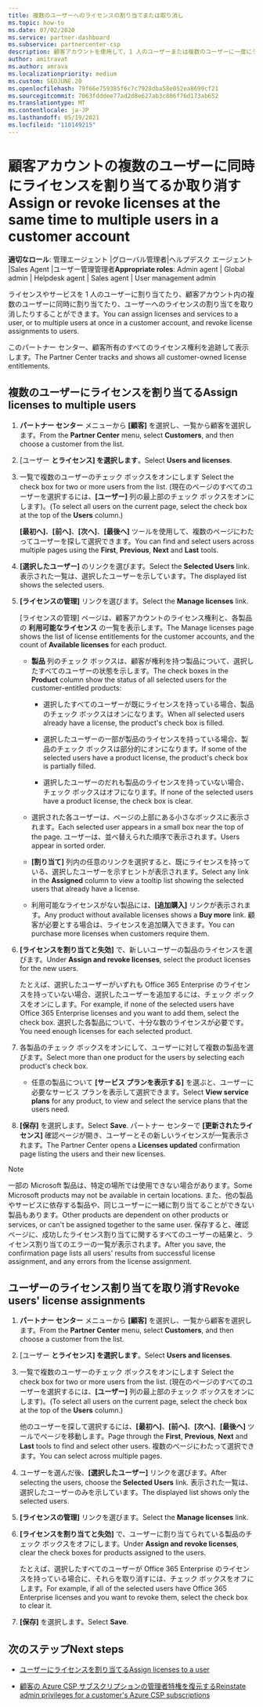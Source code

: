 ```yaml
---
title: 複数のユーザーへのライセンスの割り当てまたは取り消し
ms.topic: how-to
ms.date: 07/02/2020
ms.service: partner-dashboard
ms.subservice: partnercenter-csp
description: 顧客アカウントを使用して、1 人のユーザーまたは複数のユーザーに一度にライセンスとサービスを割り当てるか取り消す方法について説明します。
author: amitravat
ms.author: amrava
ms.localizationpriority: medium
ms.custom: SEOJUNE.20
ms.openlocfilehash: 79f66e759385f6c7c7928dba58e052ea8699cf21
ms.sourcegitcommit: 7063fdddee77ad2d8e627ab3c806f76d173ab652
ms.translationtype: MT
ms.contentlocale: ja-JP
ms.lasthandoff: 05/19/2021
ms.locfileid: "110149215"
---
```

# <a name="assign-or-revoke-licenses-at-the-same-time-to-multiple-users-in-a-customer-account"></a><span data-ttu-id="a4e69-103">顧客アカウントの複数のユーザーに同時にライセンスを割り当てるか取り消す</span><span class="sxs-lookup"><span data-stu-id="a4e69-103">Assign or revoke licenses at the same time to multiple users in a customer account</span></span>

<span data-ttu-id="a4e69-104">**適切なロール**: 管理エージェント |グローバル管理者|ヘルプデスク エージェント |Sales Agent |ユーザー管理管理者</span><span class="sxs-lookup"><span data-stu-id="a4e69-104">**Appropriate roles**: Admin agent | Global admin | Helpdesk agent | Sales agent | User management admin</span></span>

<span data-ttu-id="a4e69-105">ライセンスやサービスを 1 人のユーザーに割り当てたり、顧客アカウント内の複数のユーザーに同時に割り当てたり、ユーザーへのライセンスの割り当てを取り消したりすることができます。</span><span class="sxs-lookup"><span data-stu-id="a4e69-105">You can assign licenses and services to a user, or to multiple users at once in a customer account, and revoke license assignments to users.</span></span>

<span data-ttu-id="a4e69-106">このパートナー センター、顧客所有のすべてのライセンス権利を追跡して表示します。</span><span class="sxs-lookup"><span data-stu-id="a4e69-106">The Partner Center tracks and shows all customer-owned license entitlements.</span></span>

## <a name="assign-licenses-to-multiple-users"></a><span data-ttu-id="a4e69-107">複数のユーザーにライセンスを割り当てる</span><span class="sxs-lookup"><span data-stu-id="a4e69-107">Assign licenses to multiple users</span></span>

1. <span data-ttu-id="a4e69-108">**パートナー センター** メニューから **[顧客]** を選択し、一覧から顧客を選択します。</span><span class="sxs-lookup"><span data-stu-id="a4e69-108">From the **Partner Center** menu, select **Customers**, and then choose a customer from the list.</span></span>

2. <span data-ttu-id="a4e69-109">[ユーザー **とライセンス] を選択します**。</span><span class="sxs-lookup"><span data-stu-id="a4e69-109">Select **Users and licenses**.</span></span>

3. <span data-ttu-id="a4e69-110">一覧で複数のユーザーのチェック ボックスをオンにします </span><span class="sxs-lookup"><span data-stu-id="a4e69-110">Select the check box for two or more users from the list.</span></span> <span data-ttu-id="a4e69-111">(現在のページのすべてのユーザーを選択するには、**[ユーザー]** 列の最上部のチェック ボックスをオンにします)。</span><span class="sxs-lookup"><span data-stu-id="a4e69-111">(To select all users on the current page, select the check box at the top of the **Users** column.)</span></span>

    <span data-ttu-id="a4e69-112">**[最初へ]**、**[前へ]**、**[次へ]**、**[最後へ]** ツールを使用して、複数のページにわたってユーザーを探して選択できます。</span><span class="sxs-lookup"><span data-stu-id="a4e69-112">You can find and select users across multiple pages using the **First**, **Previous**, **Next** and **Last** tools.</span></span>

4. <span data-ttu-id="a4e69-113">**[選択したユーザー]** のリンクを選びます。</span><span class="sxs-lookup"><span data-stu-id="a4e69-113">Select the **Selected Users** link.</span></span> <span data-ttu-id="a4e69-114">表示された一覧は、選択したユーザーを示しています。</span><span class="sxs-lookup"><span data-stu-id="a4e69-114">The displayed list shows the selected users.</span></span>

5. <span data-ttu-id="a4e69-115">**[ライセンスの管理]** リンクを選びます。</span><span class="sxs-lookup"><span data-stu-id="a4e69-115">Select the **Manage licenses** link.</span></span>

    <span data-ttu-id="a4e69-116">[ライセンスの管理] ページは、顧客アカウントのライセンス権利と、各製品の **利用可能なライセンス** の一覧を表示します。</span><span class="sxs-lookup"><span data-stu-id="a4e69-116">The Manage licenses page shows the list of license entitlements for the customer accounts, and the count of **Available licenses** for each product.</span></span>

    - <span data-ttu-id="a4e69-117">**製品** 列のチェック ボックスは、顧客が権利を持つ製品について、選択したすべてのユーザーの状態を示します。</span><span class="sxs-lookup"><span data-stu-id="a4e69-117">The check boxes in the **Product** column show the status of all selected users for the customer-entitled products:</span></span>

       - <span data-ttu-id="a4e69-118">選択したすべてのユーザーが既にライセンスを持っている場合、製品のチェック ボックスはオンになります。</span><span class="sxs-lookup"><span data-stu-id="a4e69-118">When all selected users already have a license, the product's check box is filled.</span></span>

       - <span data-ttu-id="a4e69-119">選択したユーザーの一部が製品のライセンスを持っている場合、製品のチェック ボックスは部分的にオンになります。</span><span class="sxs-lookup"><span data-stu-id="a4e69-119">If some of the selected users have a product license, the product's check box is partially filled.</span></span>

       - <span data-ttu-id="a4e69-120">選択したユーザーのだれも製品のライセンスを持っていない場合、チェック ボックスはオフになります。</span><span class="sxs-lookup"><span data-stu-id="a4e69-120">If none of the selected users have a product license, the check box is clear.</span></span>

    - <span data-ttu-id="a4e69-121">選択された各ユーザーは、ページの上部にある小さなボックスに表示されます。</span><span class="sxs-lookup"><span data-stu-id="a4e69-121">Each selected user appears in a small box near the top of the page.</span></span> <span data-ttu-id="a4e69-122">ユーザーは、並べ替えられた順序で表示されます。</span><span class="sxs-lookup"><span data-stu-id="a4e69-122">Users appear in sorted order.</span></span>

    - <span data-ttu-id="a4e69-123">**[割り当て]** 列内の任意のリンクを選択すると、既にライセンスを持っている、選択したユーザーを示すヒントが表示されます。</span><span class="sxs-lookup"><span data-stu-id="a4e69-123">Select any link in the **Assigned** column to view a tooltip list showing the selected users that already have a license.</span></span>

    - <span data-ttu-id="a4e69-124">利用可能なライセンスがない製品には、**[追加購入]** リンクが表示されます。</span><span class="sxs-lookup"><span data-stu-id="a4e69-124">Any product without available licenses shows a **Buy more** link.</span></span> <span data-ttu-id="a4e69-125">顧客が必要とする場合は、ライセンスを追加購入できます。</span><span class="sxs-lookup"><span data-stu-id="a4e69-125">You can purchase more licenses when customers require them.</span></span>

6. <span data-ttu-id="a4e69-126">**[ライセンスを割り当てと失効]** で、新しいユーザーの製品のライセンスを選びます。</span><span class="sxs-lookup"><span data-stu-id="a4e69-126">Under **Assign and revoke licenses**, select the product licenses for the new users.</span></span> 

   <span data-ttu-id="a4e69-127">たとえば、選択したユーザーがいずれも Office 365 Enterprise のライセンスを持っていない場合、選択したユーザーを追加するには、チェック ボックスをオンにします。</span><span class="sxs-lookup"><span data-stu-id="a4e69-127">For example, if none of the selected users have Office 365 Enterprise licenses and you want to add them, select the check box.</span></span> <span data-ttu-id="a4e69-128">選択した各製品について、十分な数のライセンスが必要です。</span><span class="sxs-lookup"><span data-stu-id="a4e69-128">You need enough licenses for each selected product.</span></span>

7. <span data-ttu-id="a4e69-129">各製品のチェック ボックスをオンにして、ユーザーに対して複数の製品を選びます。</span><span class="sxs-lookup"><span data-stu-id="a4e69-129">Select more than one product for the users by selecting each product's check box.</span></span>
    -   <span data-ttu-id="a4e69-130">任意の製品について **[サービス プランを表示する]** を選ぶと、ユーザーに必要なサービス プランを表示して選択できます。</span><span class="sxs-lookup"><span data-stu-id="a4e69-130">Select **View service plans** for any product, to view and select the service plans that the users need.</span></span>

8. <span data-ttu-id="a4e69-131">**[保存]** を選択します。</span><span class="sxs-lookup"><span data-stu-id="a4e69-131">Select **Save**.</span></span> <span data-ttu-id="a4e69-132">パートナー センターで **[更新されたライセンス]** 確認ページが開き、ユーザーとその新しいライセンスが一覧表示されます。</span><span class="sxs-lookup"><span data-stu-id="a4e69-132">The Partner Center opens a **Licenses updated** confirmation page listing the users and their new licenses.</span></span>

>[!NOTE]
><span data-ttu-id="a4e69-133">一部の Microsoft 製品は、特定の場所では使用できない場合があります。</span><span class="sxs-lookup"><span data-stu-id="a4e69-133">Some Microsoft products may not be available in certain locations.</span></span> <span data-ttu-id="a4e69-134">また、他の製品やサービスに依存する製品や、同じユーザーに一緒に割り当てることができない製品もあります。</span><span class="sxs-lookup"><span data-stu-id="a4e69-134">Other products are dependent on other products or services, or can't be assigned together to the same user.</span></span> <span data-ttu-id="a4e69-135">保存すると、確認ページに、成功したライセンス割り当てに関するすべてのユーザーの結果と、ライセンス割り当てのエラーの一覧が表示されます。</span><span class="sxs-lookup"><span data-stu-id="a4e69-135">After you save, the confirmation page lists all users' results from successful license assignment, and any errors from the license assignment.</span></span>

## <a name="revoke-users-license-assignments"></a><span data-ttu-id="a4e69-136">ユーザーのライセンス割り当てを取り消す</span><span class="sxs-lookup"><span data-stu-id="a4e69-136">Revoke users' license assignments</span></span>

1. <span data-ttu-id="a4e69-137">**パートナー センター** メニューから **[顧客]** を選択し、一覧から顧客を選択します。</span><span class="sxs-lookup"><span data-stu-id="a4e69-137">From the **Partner Center** menu, select **Customers**, and then choose a customer from the list.</span></span>

2. <span data-ttu-id="a4e69-138">[ユーザー **とライセンス] を選択します**。</span><span class="sxs-lookup"><span data-stu-id="a4e69-138">Select **Users and licenses**.</span></span>

3. <span data-ttu-id="a4e69-139">一覧で複数のユーザーのチェック ボックスをオンにします </span><span class="sxs-lookup"><span data-stu-id="a4e69-139">Select the check box for two or more users from the list.</span></span> <span data-ttu-id="a4e69-140">(現在のページのすべてのユーザーを選択するには、**[ユーザー]** 列の最上部のチェック ボックスをオンにします)。</span><span class="sxs-lookup"><span data-stu-id="a4e69-140">(To select all users on the current page, select the check box at the top of the **Users** column.)</span></span>

    <span data-ttu-id="a4e69-141">他のユーザーを探して選択するには、**[最初へ]**、**[前へ]**、**[次へ]**、**[最後へ]** ツールでページを移動します。</span><span class="sxs-lookup"><span data-stu-id="a4e69-141">Page through the **First**, **Previous**, **Next** and **Last** tools to find and select other users.</span></span> <span data-ttu-id="a4e69-142">複数のページにわたって選択できます。</span><span class="sxs-lookup"><span data-stu-id="a4e69-142">You can select across multiple pages.</span></span>

4. <span data-ttu-id="a4e69-143">ユーザーを選んだ後、**[選択したユーザー]** リンクを選びます。</span><span class="sxs-lookup"><span data-stu-id="a4e69-143">After selecting the users, choose the **Selected Users** link.</span></span> <span data-ttu-id="a4e69-144">表示された一覧は、選択したユーザーのみを示しています。</span><span class="sxs-lookup"><span data-stu-id="a4e69-144">The displayed list shows only the selected users.</span></span>

5. <span data-ttu-id="a4e69-145">**[ライセンスの管理]** リンクを選びます。</span><span class="sxs-lookup"><span data-stu-id="a4e69-145">Select the **Manage licenses** link.</span></span>

6. <span data-ttu-id="a4e69-146">**[ライセンスを割り当てと失効]** で、ユーザーに割り当てられている製品のチェック ボックスをオフにします。</span><span class="sxs-lookup"><span data-stu-id="a4e69-146">Under **Assign and revoke licenses**, clear the check boxes for products assigned to the users.</span></span>

   <span data-ttu-id="a4e69-147">たとえば、選択したすべてのユーザーが Office 365 Enterprise のライセンスを持っている場合に、それらを取り消すには、チェック ボックスをオフにします。</span><span class="sxs-lookup"><span data-stu-id="a4e69-147">For example, if all of the selected users have Office 365 Enterprise licenses and you want to revoke them, select the check box to clear it.</span></span>

7. <span data-ttu-id="a4e69-148">**[保存]** を選択します。</span><span class="sxs-lookup"><span data-stu-id="a4e69-148">Select **Save**.</span></span>

## <a name="next-steps"></a><span data-ttu-id="a4e69-149">次のステップ</span><span class="sxs-lookup"><span data-stu-id="a4e69-149">Next steps</span></span>

- [<span data-ttu-id="a4e69-150">ユーザーにライセンスを割り当てる</span><span class="sxs-lookup"><span data-stu-id="a4e69-150">Assign licenses to a user</span></span>](assign-licenses-to-users.md)

- [<span data-ttu-id="a4e69-151">顧客の Azure CSP サブスクリプションの管理者特権を復元する</span><span class="sxs-lookup"><span data-stu-id="a4e69-151">Reinstate admin privileges for a customer's Azure CSP subscriptions</span></span>](revoke-reinstate-csp.md)